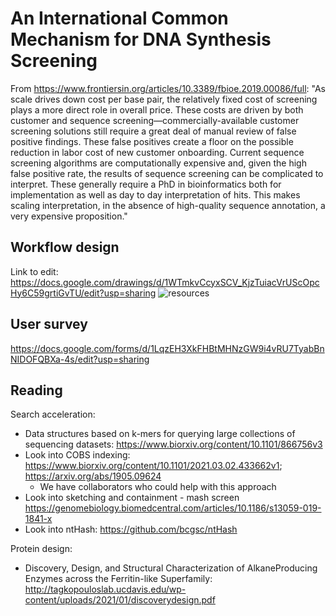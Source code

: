 # An International Common Mechanism for DNA Synthesis Screening

From https://www.frontiersin.org/articles/10.3389/fbioe.2019.00086/full: "As scale drives down cost per base pair, the relatively fixed cost of screening plays a more direct role in overall price. These costs are driven by both customer and sequence screening—commercially-available customer screening solutions still require a great deal of manual review of false positive findings. These false positives create a floor on the possible reduction in labor cost of new customer onboarding. Current sequence screening algorithms are computationally expensive and, given the high false positive rate, the results of sequence screening can be complicated to interpret. These generally require a PhD in bioinformatics both for implementation as well as day to day interpretation of hits. This makes scaling interpretation, in the absence of high-quality sequence annotation, a very expensive proposition."

## Workflow design
Link to edit: https://docs.google.com/drawings/d/1WTmkvCcyxSCV_KjzTuiacVrUScOpcHy6C59grtiGvTU/edit?usp=sharing
![resources](https://docs.google.com/drawings/d/e/2PACX-1vRQ8uJzbXDgQi68p_S-f6EssH-QgRfuqDhV9QFI4eZRn_CLJJrPbYB8U1n6CWl873G9y-R-q1FdrnNf/pub?w=2570&h=2360)

## User survey
https://docs.google.com/forms/d/1LqzEH3XkFHBtMHNzGW9i4vRU7TyabBnNIDOFQBXa-4s/edit?usp=sharing

## Reading
Search acceleration:
* Data structures based on k-mers for querying large collections of sequencing datasets: https://www.biorxiv.org/content/10.1101/866756v3
* Look into COBS indexing: https://www.biorxiv.org/content/10.1101/2021.03.02.433662v1; https://arxiv.org/abs/1905.09624
  * We have collaborators who could help with this approach
* Look into sketching and containment - mash screen https://genomebiology.biomedcentral.com/articles/10.1186/s13059-019-1841-x
* Look into ntHash: https://github.com/bcgsc/ntHash

Protein design:
* Discovery, Design, and Structural Characterization of AlkaneProducing Enzymes across the Ferritin-like Superfamily: http://tagkopouloslab.ucdavis.edu/wp-content/uploads/2021/01/discoverydesign.pdf
